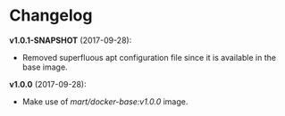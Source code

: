 # Changelog

**v1.0.1-SNAPSHOT** (2017-09-28):
  * Removed superfluous apt configuration file since it is available in the base image.

**v1.0.0** (2017-09-28):
  * Make use of *mart/docker-base:v1.0.0* image.

